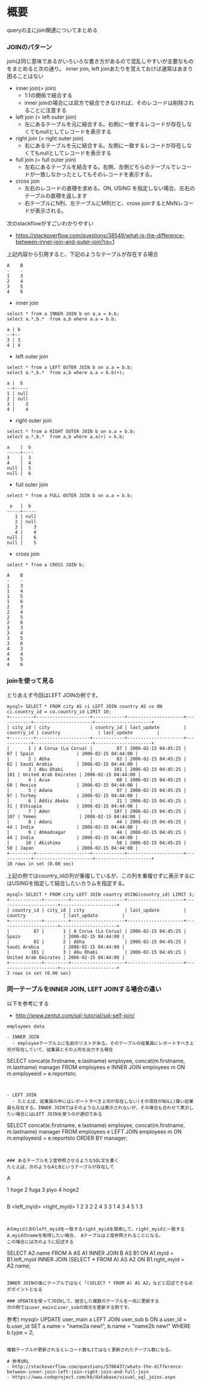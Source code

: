 # 概要
queryの主にjoin関連についてまとめる

### JOINのパターン
joinは同じ意味であるがいろいろな書き方があるので混乱しやすいが主要なものをまとめると次の通り。
inner join, left joinあたりを覚えておけば通常はあまり困ることはない
- inner join(= join)
  - 1:1の関係で結合する
  - inner joinの場合には双方で結合できなければ、そのレコードは削除されることに注意する
- left join (= left outer join)
  - 左にあるテーブルを元に結合する。右側に一致するレコードが存在しなくてもnullとしてレコードを表示する
- right join (= right outer join)
  - 右にあるテーブルを元に結合する。左側に一致するレコードが存在しなくてもnullとしてレコードを表示する
- full join (= full outer join)
  - 左右にあるテーブルを結合する。右側、左側どちらのテーブルでレコードが一致しなかったとしてもそのレコードを表示する。
- cross join
  - 左右のレコードの直積を求める。ON, USING を指定しない場合、左右のテーブルの直積を返します
  - 右テーブルにN列、左テーブルにM列だと、cross joinするとMxNレコードが表示される。

次のstackflowがすごいわかりやすい
- https://stackoverflow.com/questions/38549/what-is-the-difference-between-inner-join-and-outer-join?rq=1

上記内容から引用すると、下記のようなテーブルが存在する場合
```
A    B
-    -
1    3
2    4
3    5
4    6
```

- inner join
```
select * from a INNER JOIN b on a.a = b.b;
select a.*,b.*  from a,b where a.a = b.b;

a | b
--+--
3 | 3
4 | 4
```
- left outer join
```
select * from a LEFT OUTER JOIN b on a.a = b.b;
select a.*,b.*  from a,b where a.a = b.b(+);

a |  b
--+-----
1 | null
2 | null
3 |    3
4 |    4
```
- right outer join
```
select * from a RIGHT OUTER JOIN b on a.a = b.b;
select a.*,b.*  from a,b where a.a(+) = b.b;

a    |  b
-----+----
3    |  3
4    |  4
null |  5
null |  6
```
- full outer join
```
select * from a FULL OUTER JOIN b on a.a = b.b;

 a   |  b
-----+-----
   1 | null
   2 | null
   3 |    3
   4 |    4
null |    6
null |    5
```
- cross join
```
select * from a CROSS JOIN b;

A    B
-    -
1    3
1    4
1    5
1    6
2    3
2    4
2    5
2    6
3    3
3    4
3    5
3    6
4    3
4    4
4    5
4    6
```

### joinを使って見る
とりあえず今回はLEFT JOINの例です。
```
mysql> SELECT * FROM city AS ci LEFT JOIN country AS co ON ci.country_id = co.country_id LIMIT 10;
+---------+--------------------+------------+---------------------+------------+----------------------+---------------------+
| city_id | city               | country_id | last_update         | country_id | country              | last_update         |
+---------+--------------------+------------+---------------------+------------+----------------------+---------------------+
|       1 | A Corua (La Corua) |         87 | 2006-02-15 04:45:25 |         87 | Spain                | 2006-02-15 04:44:00 |
|       2 | Abha               |         82 | 2006-02-15 04:45:25 |         82 | Saudi Arabia         | 2006-02-15 04:44:00 |
|       3 | Abu Dhabi          |        101 | 2006-02-15 04:45:25 |        101 | United Arab Emirates | 2006-02-15 04:44:00 |
|       4 | Acua               |         60 | 2006-02-15 04:45:25 |         60 | Mexico               | 2006-02-15 04:44:00 |
|       5 | Adana              |         97 | 2006-02-15 04:45:25 |         97 | Turkey               | 2006-02-15 04:44:00 |
|       6 | Addis Abeba        |         31 | 2006-02-15 04:45:25 |         31 | Ethiopia             | 2006-02-15 04:44:00 |
|       7 | Aden               |        107 | 2006-02-15 04:45:25 |        107 | Yemen                | 2006-02-15 04:44:00 |
|       8 | Adoni              |         44 | 2006-02-15 04:45:25 |         44 | India                | 2006-02-15 04:44:00 |
|       9 | Ahmadnagar         |         44 | 2006-02-15 04:45:25 |         44 | India                | 2006-02-15 04:44:00 |
|      10 | Akishima           |         50 | 2006-02-15 04:45:25 |         50 | Japan                | 2006-02-15 04:44:00 |
+---------+--------------------+------------+---------------------+------------+----------------------+---------------------+
10 rows in set (0.00 sec)
```

上記の例ではcountry_idの列が重複しているが、この列を重複せずに表示するにはUSINGを指定して結合したいカラムを指定する。
```
mysql> SELECT * FROM city LEFT JOIN country USING(country_id) LIMIT 3;
+------------+---------+--------------------+---------------------+----------------------+---------------------+
| country_id | city_id | city               | last_update         | country              | last_update         |
+------------+---------+--------------------+---------------------+----------------------+---------------------+
|         87 |       1 | A Corua (La Corua) | 2006-02-15 04:45:25 | Spain                | 2006-02-15 04:44:00 |
|         82 |       2 | Abha               | 2006-02-15 04:45:25 | Saudi Arabia         | 2006-02-15 04:44:00 |
|        101 |       3 | Abu Dhabi          | 2006-02-15 04:45:25 | United Arab Emirates | 2006-02-15 04:44:00 |
+------------+---------+--------------------+---------------------+----------------------+---------------------+
3 rows in set (0.00 sec)
```

### 同一テーブルをINNER JOIN, LEFT JOINする場合の違い

以下を参考にする
- http://www.zentut.com/sql-tutorial/sql-self-join/

```
employees data

- INNER JOIN
  - employeeテーブル上に名前のリストがある。そのテーブルの従業員にレポートすべき上司が存在していて、従業員とその上司を出力する場合
```
SELECT 
    concat(e.firstname, e.lastname) employee,
    concat(m.firstname, m.lastname) manager
FROM
    employees e
INNER JOIN
    employees m ON m.employeeid = e.reportsto;
```


- LEFT JOIN
  - たとえば、従業員の中にはレポートすべき上司が存在しない(その項目がNULL)偉い従業員も存在する。INNER JOINではそのような人は表示されないが、その場合も合わせて表示したい場合にはLEFT JOINを使うのが適切である
```
SELECT 
    concat(e.firstname, e.lastname) employee,
    concat(m.firstname, m.lastname) manager
FROM
    employees e
LEFT JOIN
    employees m ON m.employeeid = e.reportsto
ORDER BY manager;
```


### あるテーブルを２度参照させるようなSQL文を書く
たとえば、次のようなAとBというテーブルが存在して
```
A

<myid>   <name>
1      hoge
2      fuga
3      piyo
4      hoge2
```

```
B
<id>   <left_myid>   <right_myid>
1      2             3
2      2             4
3      3             1
4      3             4
5      1             3
```


AのmyidとBのleft_myidを一致するright_myidを探索して、right_myidと一致するA.myidのnameを取得したい場合、 Aテーブルは２度参照されることになる。
この場合には次のように記述する
```
SELECT A2.name FROM A AS A1
INNER JOIN B AS B1 ON A1.myid = B1.left_myid
INNER JOIN (SELECT * FROM A) AS A2 ON B1.right_myid = A2.name;
```

INNER JOINの後にテーブルではなく「(SELECT * FROM A) AS A2」などと記述できる点がポイントとなる

### UPDATEを使ってJOINして、結合した複数のテーブルを一気に更新する
次の例ではuser_mainとuser_subの両方を更新する例です。
```
参考)
mysql> UPDATE user_main a
LEFT JOIN user_sub b
ON a.user_id = b.user_id
SET a.name = "name2a new!", b.name = "name2b new!"
WHERE b.type = 2;
```

複数テーブルが更新されるとレコード数も1ではなく更新されたテーブル数になる。

# 参考URL
- http://stackoverflow.com/questions/5706437/whats-the-difference-between-inner-join-left-join-right-join-and-full-join
- https://www.codeproject.com/kb/database/visual_sql_joins.aspx
